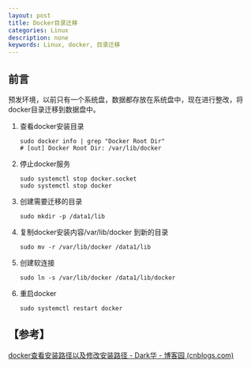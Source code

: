 ```yaml
---
layout: post
title: Docker目录迁移
categories: Linux
description: none
keywords: Linux, docker, 目录迁移
---
```


## 前言
预发环境，以前只有一个系统盘，数据都存放在系统盘中，现在进行整改，将docker目录迁移到数据盘中。

1. 查看docker安装目录

   ```shell
   sudo docker info | grep "Docker Root Dir"
   # [out] Docker Root Dir: /var/lib/docker
   ```

2. 停止docker服务

   ```shell
   sudo systemctl stop docker.socket
   sudo systemctl stop docker
   ```

3. 创建需要迁移的目录

   ```shell
   sudo mkdir -p /data1/lib
   ```

4. 复制docker安装内容/var/lib/docker 到新的目录

   ``` shell
   sudo mv -r /var/lib/docker /data1/lib
   ```

5. 创建软连接

   ```shell
   sudo ln -s /var/lib/docker /data1/lib/docker
   ```

6. 重启docker

   ```shell
   sudo systemctl restart docker
   ```

## 【参考】

[docker查看安装路径以及修改安装路径 - Dark华 - 博客园 (cnblogs.com)](https://www.cnblogs.com/DarkRoger/p/16575840.html)
